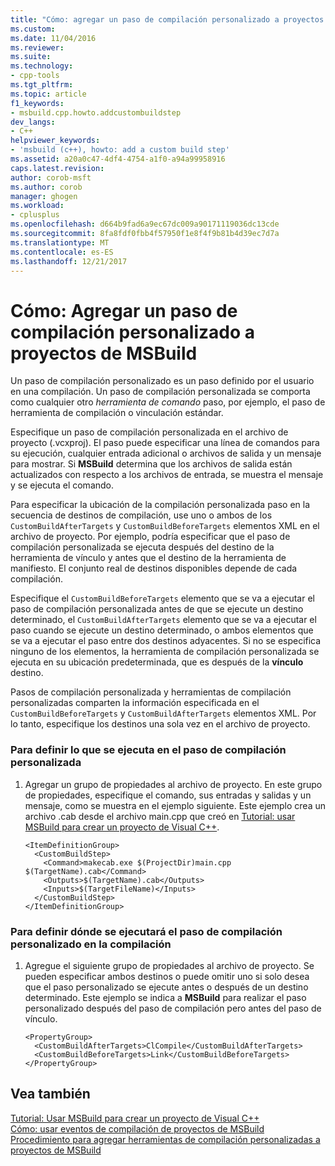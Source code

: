 ```yaml
---
title: "Cómo: agregar un paso de compilación personalizado a proyectos de MSBuild | Documentos de Microsoft"
ms.custom: 
ms.date: 11/04/2016
ms.reviewer: 
ms.suite: 
ms.technology:
- cpp-tools
ms.tgt_pltfrm: 
ms.topic: article
f1_keywords:
- msbuild.cpp.howto.addcustombuildstep
dev_langs:
- C++
helpviewer_keywords:
- 'msbuild (c++), howto: add a custom build step'
ms.assetid: a20a0c47-4df4-4754-a1f0-a94a99958916
caps.latest.revision: 
author: corob-msft
ms.author: corob
manager: ghogen
ms.workload:
- cplusplus
ms.openlocfilehash: d664b9fad6a9ec67dc009a90171119036dc13cde
ms.sourcegitcommit: 8fa8fdf0fbb4f57950f1e8f4f9b81b4d39ec7d7a
ms.translationtype: MT
ms.contentlocale: es-ES
ms.lasthandoff: 12/21/2017
---
```

# <a name="how-to-add-a-custom-build-step-to-msbuild-projects"></a>Cómo: Agregar un paso de compilación personalizado a proyectos de MSBuild
Un paso de compilación personalizado es un paso definido por el usuario en una compilación. Un paso de compilación personalizada se comporta como cualquier otro *herramienta de comando* paso, por ejemplo, el paso de herramienta de compilación o vinculación estándar.  
  
 Especifique un paso de compilación personalizada en el archivo de proyecto (.vcxproj). El paso puede especificar una línea de comandos para su ejecución, cualquier entrada adicional o archivos de salida y un mensaje para mostrar. Si **MSBuild** determina que los archivos de salida están actualizados con respecto a los archivos de entrada, se muestra el mensaje y se ejecuta el comando.  
  
 Para especificar la ubicación de la compilación personalizada paso en la secuencia de destinos de compilación, use uno o ambos de los `CustomBuildAfterTargets` y `CustomBuildBeforeTargets` elementos XML en el archivo de proyecto. Por ejemplo, podría especificar que el paso de compilación personalizada se ejecuta después del destino de la herramienta de vínculo y antes que el destino de la herramienta de manifiesto. El conjunto real de destinos disponibles depende de cada compilación.  
  
 Especifique el `CustomBuildBeforeTargets` elemento que se va a ejecutar el paso de compilación personalizada antes de que se ejecute un destino determinado, el `CustomBuildAfterTargets` elemento que se va a ejecutar el paso cuando se ejecute un destino determinado, o ambos elementos que se va a ejecutar el paso entre dos destinos adyacentes. Si no se especifica ninguno de los elementos, la herramienta de compilación personalizada se ejecuta en su ubicación predeterminada, que es después de la **vínculo** destino.  
  
 Pasos de compilación personalizada y herramientas de compilación personalizadas comparten la información especificada en el `CustomBuildBeforeTargets` y `CustomBuildAfterTargets` elementos XML. Por lo tanto, especifique los destinos una sola vez en el archivo de proyecto.  
  
### <a name="to-define-what-is-executed-by-the-custom-build-step"></a>Para definir lo que se ejecuta en el paso de compilación personalizada  
  
1.  Agregar un grupo de propiedades al archivo de proyecto. En este grupo de propiedades, especifique el comando, sus entradas y salidas y un mensaje, como se muestra en el ejemplo siguiente. Este ejemplo crea un archivo .cab desde el archivo main.cpp que creó en [Tutorial: usar MSBuild para crear un proyecto de Visual C++](../build/walkthrough-using-msbuild-to-create-a-visual-cpp-project.md).  
  
    ```  
    <ItemDefinitionGroup>  
      <CustomBuildStep>  
        <Command>makecab.exe $(ProjectDir)main.cpp $(TargetName).cab</Command>  
        <Outputs>$(TargetName).cab</Outputs>  
        <Inputs>$(TargetFileName)</Inputs>  
      </CustomBuildStep>  
    </ItemDefinitionGroup>  
    ```  
  
### <a name="to-define-where-in-the-build-the-custom-build-step-will-execute"></a>Para definir dónde se ejecutará el paso de compilación personalizado en la compilación  
  
1.  Agregue el siguiente grupo de propiedades al archivo de proyecto. Se pueden especificar ambos destinos o puede omitir uno si solo desea que el paso personalizado se ejecute antes o después de un destino determinado. Este ejemplo se indica a **MSBuild** para realizar el paso personalizado después del paso de compilación pero antes del paso de vínculo.  
  
    ```  
    <PropertyGroup>  
      <CustomBuildAfterTargets>ClCompile</CustomBuildAfterTargets>  
      <CustomBuildBeforeTargets>Link</CustomBuildBeforeTargets>  
    </PropertyGroup>  
    ```  
  
## <a name="see-also"></a>Vea también  
 [Tutorial: Usar MSBuild para crear un proyecto de Visual C++](../build/walkthrough-using-msbuild-to-create-a-visual-cpp-project.md)   
 [Cómo: usar eventos de compilación de proyectos de MSBuild](../build/how-to-use-build-events-in-msbuild-projects.md)   
 [Procedimiento para agregar herramientas de compilación personalizadas a proyectos de MSBuild](../build/how-to-add-custom-build-tools-to-msbuild-projects.md)